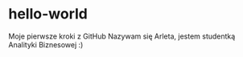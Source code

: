 # hello-world
Moje pierwsze kroki z GitHub
Nazywam się Arleta, jestem studentką Analityki Biznesowej :)
